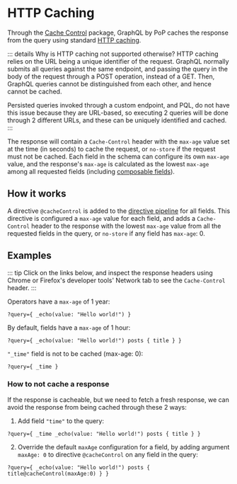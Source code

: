 # HTTP Caching

Through the [Cache Control](https://github.com/leoloso/PoP/tree/master/layers/Engine/packages/cache-control) package, GraphQL by PoP caches the response from the query using standard [HTTP caching](https://developers.google.com/web/fundamentals/performance/optimizing-content-efficiency/http-caching).

<!-- HTTP caching works only when invoking GraphQL via GET through a persisted query (against a custom endpoint), or when sending the query using [PQL](../extended/pql). -->

::: details Why is HTTP caching not supported otherwise?
HTTP caching relies on the URL being a unique identifier of the request. GraphQL normally submits all queries against the same endpoint, and passing the query in the body of the request through a POST operation, instead of a GET. Then, GraphQL queries cannot be distinguished from each other, and hence cannot be cached.

Persisted queries invoked through a custom endpoint, and PQL, do not have this issue because they are URL-based, so executing 2 queries will be done through 2 different URLs, and these can be uniquely identified and cached.
:::

The response will contain a `Cache-Control` header with the `max-age` value set at the time (in seconds) to cache the request, or `no-store` if the request must not be cached. Each field in the schema can configure its own `max-age` value, and the response's `max-age` is calculated as the lowest `max-age` among all requested fields (including [composable fields](../extended/pql-language-features#composable-fields)).

## How it works

A directive `@cacheControl` is added to the [directive pipeline](../architecture/the-directive-pipeline.html) for all fields. This directive is configured a `max-age` value for each field, and adds a `Cache-Control` header to the response with the lowest `max-age` value from all the requested fields in the query, or `no-store` if any field has `max-age`: 0.

## Examples

::: tip
Click on the links below, and inspect the response headers using Chrome or Firefox's developer tools' Network tab to see the `Cache-Control` header.
:::

Operators have a `max-age` of 1 year:

```less
?query={ _echo(value: "Hello world!") }
```

<!-- [<a href="https://newapi.getpop.org/api/graphql/?query=echo(Hello+world!)">View query results</a>] -->

By default, fields have a `max-age` of 1 hour:

```less
?query={ _echo(value: "Hello world!") posts { title } }
```

<!-- [<a href="https://newapi.getpop.org/api/graphql/?query=echo(Hello+world!)|posts.title">View query results</a>] -->

<!-- Composed fields are also taken into account when computing the lowest `max-age`:

```less
/?query=
  echo(posts())
```

[<a href="https://newapi.getpop.org/api/graphql/?query=echo(posts())">View query results</a>] -->

`"_time"` field is not to be cached (max-age: 0):

```less
?query={ _time }
```

<!-- [<a href="https://newapi.getpop.org/api/graphql/?query=time">View query results</a>] -->

### How to not cache a response

If the response is cacheable, but we need to fetch a fresh response, we can avoid the response from being cached through these 2 ways:

1. Add field `"time"` to the query:

```less
?query={ _time _echo(value: "Hello world!") posts { title } }
```

<!-- [<a href="https://newapi.getpop.org/api/graphql/?query=time|echo(Hello+world!)|posts.title">View query results</a>] -->

2. Override the default `maxAge` configuration for a field, by adding argument `maxAge: 0` to directive `@cacheControl` on any field in the query:

```less
?query={ _echo(value: "Hello world!") posts { title@cacheControl(maxAge:0) } }
```

<!-- [<a href="https://newapi.getpop.org/api/graphql/?query=echo(Hello+world!)|posts.title<cacheControl(maxAge:0)>">View query results</a>] -->
